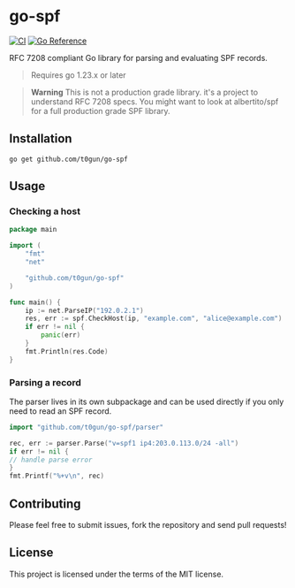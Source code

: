 # go-spf

[![CI](https://github.com/t0gun/go-spf/actions/workflows/go-test.yaml/badge.svg?branch=main)](https://github.com/t0gun/go-spf/actions/workflows/go-test.yaml)
[![Go Reference](https://pkg.go.dev/badge/github.com/t0gun/go-spf.svg)](https://pkg.go.dev/github.com/t0gun/go-spf)

RFC 7208 compliant Go library for parsing and evaluating SPF records.
> Requires go 1.23.x or later

> **Warning**
> This is not a production grade library. it's a project to understand RFC 7208 specs. You might want to look at
> albertito/spf for a full production grade SPF library.

## Installation

```shell
go get github.com/t0gun/go-spf
```

## Usage

### Checking a host

```go
package main

import (
	"fmt"
	"net"

	"github.com/t0gun/go-spf"
)

func main() {
	ip := net.ParseIP("192.0.2.1")
	res, err := spf.CheckHost(ip, "example.com", "alice@example.com")
	if err != nil {
		panic(err)
	}
	fmt.Println(res.Code)
}
```

### Parsing a record

The parser lives in its own subpackage and can be used directly if you only
need to read an SPF record.

```go
import "github.com/t0gun/go-spf/parser"

rec, err := parser.Parse("v=spf1 ip4:203.0.113.0/24 -all")
if err != nil {
// handle parse error
}
fmt.Printf("%+v\n", rec)
```

## Contributing

Please feel free to submit issues, fork the repository and send pull requests!

## License

This project is licensed under the terms of the MIT license.

